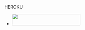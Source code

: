 HEROKU 
- <a align="center"><a href="https://dashboard.heroku.com/new?template=https://github.com/darkdev-tech/COOL-XMD"> <img src="https://img.shields.io/badge/DEPLOY%20NOW-purple?style=for-the-badge&logo=porsche" width="220" height="38.45"/></a></p>
